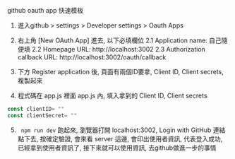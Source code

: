github oauth app 快速模板

1. 進入github > settings > Developer settings > Oauth Apps
2. 右上角 [New OAuth App] 進去, 以下必填欄位
    2.1 Application name: 自己隨便填
    2.2 Homepage URL:  http://localhost:3002
    2.3 Authorization callback URL: http://localhost:3002/oauth/callback

3. 下方 Register application 後, 頁面有兩個ID要拿, Client ID, Client secrets, 複製起來

4. 程式碼在 app.js 裡面
app.js 內, 填入拿到的 Client ID, Client secrets
```js
const clientID= ""
const clientSecret= ""
```

5. ` npm run dev` 跑起來, 瀏覽器打開 localhost:3002, Login with GitHub 連結點下去, 按確定驗證, 會來看 server 這邊, 會印出使用者資訊, 代表登入成功, 已經拿到使用者資訊了, 接下來就可以使用資訊, 去github做進一步的事情